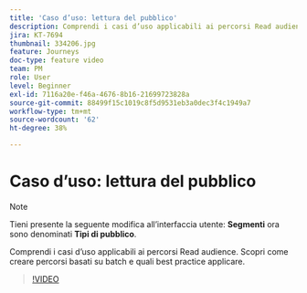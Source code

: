 ```yaml
---
title: 'Caso d’uso: lettura del pubblico'
description: Comprendi i casi d’uso applicabili ai percorsi Read audience. Scopri come creare percorsi basati su batch e quali best practice applicare.
jira: KT-7694
thumbnail: 334206.jpg
feature: Journeys
doc-type: feature video
team: PM
role: User
level: Beginner
exl-id: 7116a20e-f46a-4676-8b16-21699723828a
source-git-commit: 88499f15c1019c8f5d9531eb3a0dec3f4c1949a7
workflow-type: tm+mt
source-wordcount: '62'
ht-degree: 38%

---
```


# Caso d’uso: lettura del pubblico

>[!NOTE]
>Tieni presente la seguente modifica all’interfaccia utente: **Segmenti** ora sono denominati **Tipi di pubblico**.

Comprendi i casi d’uso applicabili ai percorsi Read audience. Scopri come creare percorsi basati su batch e quali best practice applicare.

>[!VIDEO](https://video.tv.adobe.com/v/334206?quality=12&learn=on)
